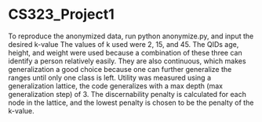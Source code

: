 # CS323_Project1
To reproduce the anonymized data, run python anonymize.py, and input the desired k-value
The values of k used were 2, 15, and 45. The QIDs age, height, and weight were used because a combination of these three can identify a person relatively easily. They are also continuous, which makes generalization a good choice because one can further generalize the ranges until only one class is left. Utility was measured using a generalization lattice, the code generalizes with a max depth (max generalization step) of 3. The discernability penalty is calculated for each node in the lattice, and the lowest penalty is chosen to be the penalty of the k-value.

